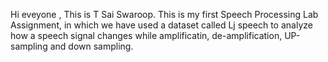 Hi eveyone , This is T Sai Swaroop. This is my first Speech Processing Lab Assignment, in which we have used a dataset called Lj speech to analyze how a speech signal changes while amplificatin, de-amplification, UP-sampling and down sampling.


